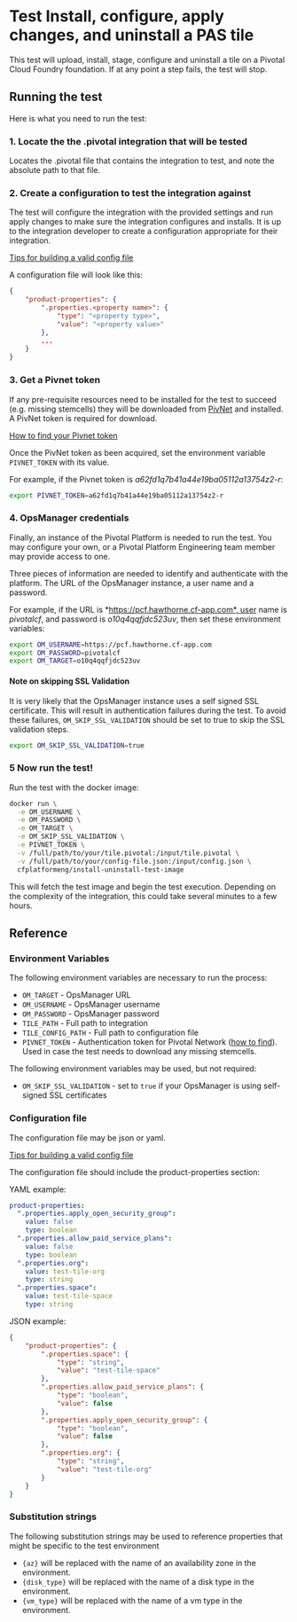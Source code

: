 # Test Install, configure, apply changes, and uninstall a PAS tile

This test will upload, install, stage, configure and uninstall a tile on a Pivotal Cloud Foundry foundation. If at any point a step fails, the test will stop.

## Running the test

Here is what you need to run the test:

### 1. Locate the the .pivotal integration that will be tested

Locates the .pivotal file that contains the integration to test, and note the absolute path to that file.

### 2. Create a configuration to test the integration against

The test will configure the integration with the provided settings and run apply changes to make sure the integration configures and installs. It is up to the integration developer to create a configuration appropriate for their integration.

[Tips for building a valid config file](https://github.com/cf-platform-eng/isv-ci-toolkit/blob/master/docs/creating-tile-configs.md)

A configuration file will look like this:

```json
{
    "product-properties": {
        ".properties.<property name>": {
            "type": "<property type>",
            "value": "<property value>"
        },
        ...
    }
}
```

### 3. Get a Pivnet token

If any pre-requisite resources need to be installed for the test to succeed (e.g. missing stemcells) they will be downloaded from [PivNet](https://network.pivotal.io) and installed. A PivNet token is required for download.

[How to find your Pivnet token](https://network.pivotal.io/docs/api/#how-to-authenticate)

Once the PivNet token as been acquired, set the environment variable `PIVNET_TOKEN` with its value.

For example, if the Pivnet token is *a62fd1q7b41a44e19ba05112a13754z2-r*:

```bash
export PIVNET_TOKEN=a62fd1q7b41a44e19ba05112a13754z2-r
```

### 4. OpsManager credentials

Finally, an instance of the Pivotal Platform is needed to run the test. You may configure your own, or a Pivotal Platform Engineering team member may provide access to one.

Three pieces of information are needed to identify and authenticate with the platform. The URL of the OpsManager instance, a user name and a password.

For example, if the URL is *https://pcf.hawthorne.cf-app.com*, user name is *pivotalcf*, and password is *o10q4qqfjdc523uv*, then set these environment variables:

```bash
export OM_USERNAME=https://pcf.hawthorne.cf-app.com
export OM_PASSWORD=pivotalcf
export OM_TARGET=o10q4qqfjdc523uv
```

#### Note on skipping SSL Validation

It is very likely that the OpsManager instance uses a self signed SSL certificate. This will result in authentication failures during the test. To avoid these failures, `OM_SKIP_SSL_VALIDATION` should be set to true to skip the SSL validation steps.

```bash
export OM_SKIP_SSL_VALIDATION=true
```

### 5 Now run the test!

Run the test with the docker image:

```bash
docker run \
  -e OM_USERNAME \
  -e OM_PASSWORD \
  -e OM_TARGET \
  -e OM_SKIP_SSL_VALIDATION \
  -e PIVNET_TOKEN \
  -v /full/path/to/your/tile.pivotal:/input/tile.pivotal \
  -v /full/path/to/your/config-file.json:/input/config.json \
  cfplatformeng/install-uninstall-test-image
```

This will fetch the test image and begin the test execution. Depending on the complexity of the integration, this could take several minutes to a few hours.

## Reference

### Environment Variables

The following environment variables are necessary to run the process:

- `OM_TARGET` - OpsManager URL
- `OM_USERNAME` - OpsManager username
- `OM_PASSWORD` - OpsManager password
- `TILE_PATH` - Full path to integration
- `TILE_CONFIG_PATH` - Full path to configuration file
- `PIVNET_TOKEN` - Authentication token for Pivotal Network ([how to find](https://network.pivotal.io/docs/api/#how-to-authenticate)). Used in case the test needs to download any missing stemcells.

The following environment variables may be used, but not required:

- `OM_SKIP_SSL_VALIDATION` - set to `true` if your OpsManager is using self-signed SSL certificates

### Configuration file

The configuration file may be json or yaml.

[Tips for building a valid config file](https://github.com/cf-platform-eng/isv-ci-toolkit/blob/master/docs/creating-tile-configs.md)

The configuration file should include the product-properties section:

YAML example:

```yaml
product-properties:
  ".properties.apply_open_security_group":
    value: false
    type: boolean
  ".properties.allow_paid_service_plans":
    value: false
    type: boolean
  ".properties.org":
    value: test-tile-org
    type: string
  ".properties.space":
    value: test-tile-space
    type: string
```

JSON example:

```json
{
    "product-properties": {
        ".properties.space": {
            "type": "string",
            "value": "test-tile-space"
        },
        ".properties.allow_paid_service_plans": {
            "type": "boolean",
            "value": false
        },
        ".properties.apply_open_security_group": {
            "type": "boolean",
            "value": false
        },
        ".properties.org": {
            "type": "string",
            "value": "test-tile-org"
        }
    }
}
```

### Substitution strings

The following substitution strings may be used to reference properties that might be specific to the test environment

- `{az}` will be replaced with the name of an availability zone in the environment.
- `{disk_type}` will be replaced with the name of a disk type in the environment.
- `{vm_type}` will be replaced with the name of a vm type in the environment.
